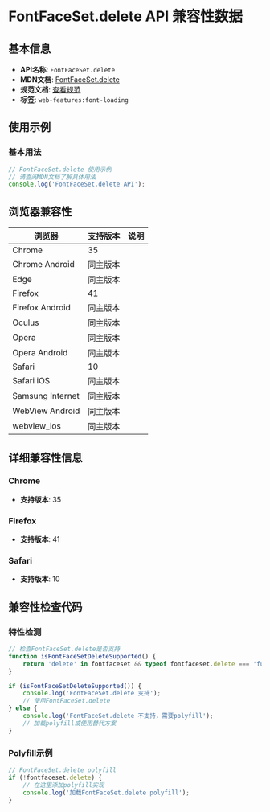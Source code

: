 # FontFaceSet.delete API 兼容性数据

## 基本信息

- **API名称**: `FontFaceSet.delete`
- **MDN文档**: [FontFaceSet.delete](https://developer.mozilla.org/docs/Web/API/FontFaceSet/delete)
- **规范文档**: [查看规范](https://drafts.csswg.org/css-font-loading/#dom-fontfaceset-delete)
- **标签**: `web-features:font-loading`

## 使用示例

### 基本用法

```javascript
// FontFaceSet.delete 使用示例
// 请查阅MDN文档了解具体用法
console.log('FontFaceSet.delete API');
```

## 浏览器兼容性

| 浏览器 | 支持版本 | 说明 |
|--------|----------|------|
| Chrome | 35 |  |
| Chrome Android | 同主版本 |  |
| Edge | 同主版本 |  |
| Firefox | 41 |  |
| Firefox Android | 同主版本 |  |
| Oculus | 同主版本 |  |
| Opera | 同主版本 |  |
| Opera Android | 同主版本 |  |
| Safari | 10 |  |
| Safari iOS | 同主版本 |  |
| Samsung Internet | 同主版本 |  |
| WebView Android | 同主版本 |  |
| webview_ios | 同主版本 |  |

## 详细兼容性信息

### Chrome

- **支持版本**: 35

### Firefox

- **支持版本**: 41

### Safari

- **支持版本**: 10

## 兼容性检查代码

### 特性检测

```javascript
// 检查FontFaceSet.delete是否支持
function isFontFaceSetDeleteSupported() {
    return 'delete' in fontfaceset && typeof fontfaceset.delete === 'function';
}

if (isFontFaceSetDeleteSupported()) {
    console.log('FontFaceSet.delete 支持');
    // 使用FontFaceSet.delete
} else {
    console.log('FontFaceSet.delete 不支持，需要polyfill');
    // 加载polyfill或使用替代方案
}
```

### Polyfill示例

```javascript
// FontFaceSet.delete polyfill
if (!fontfaceset.delete) {
    // 在这里添加polyfill实现
    console.log('加载FontFaceSet.delete polyfill');
}
```

